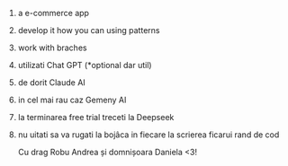 1. a e-commerce app 
2. develop it how you can using patterns
3. work with braches 
4. utilizati Chat GPT (*optional dar util)
5. de dorit Claude AI
6. in cel mai rau caz Gemeny AI
7. la terminarea free trial treceti la Deepseek
8. nu uitati sa va rugati la bojâca in fiecare la scrierea ficarui rand de cod

   Cu drag Robu Andrea și domnișoara Daniela <3!
